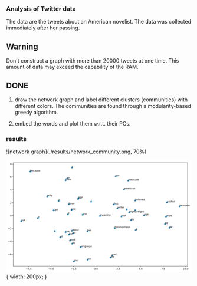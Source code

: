 ### Analysis of Twitter data

The data are the tweets about an American novelist. The data was collected immediately after her passing.

## Warning

Don't construct a graph with more than 20000 tweets at one time. This amount of data may exceed the capability of the RAM.

## DONE

1. draw the network graph and label different clusters (communities) with different colors. The communities are found through a modularity-based greedy algorithm.

2. embed the words and plot them w.r.t. their PCs.

### results

![network graph](./results/network_community.png, 70%)

![word PCs](./results/words_PCA.png) { width: 200px; }

